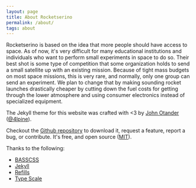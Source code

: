 ```yaml
---
layout: page
title: About Rocketserino
permalink: /about/
tags: about
---
```


Rocketserino is based on the idea that more people should have access to space.
As of now, it's very difficult for many educational institutions and individuals
who want to perform small experiments in space to do so. Their best shot is some
type of competition that some organization holds to send a small satellite up with
an existing mission. Because of tight mass budgets on most space missions, this is
very rare, and normally, only one group can send an experiment. We plan to change
that by making sounding rocket launches drastically cheaper by cutting down the
fuel costs for getting through the lower atmosphere and using consumer electronics
instead of specialized equipment.


The Jekyll theme for this website was crafted with <3 by
[John Otander](http://johnotander.com) ([@4lpine](https://twitter.com/4lpine)).

Checkout the [Github repository](https://github.com/johnotander/pixyll) to download it,
request a feature, report a bug, or contribute. It's free, and open source
([MIT](http://opensource.org/licenses/MIT)).

Thanks to the following:

* [BASSCSS](http://basscss.com)
* [Jekyll](http://jekyllrb.com)
* [Refills](http://refills.bourbon.io/)
* [Type Scale](http://type-scale.com/)
